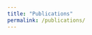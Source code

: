 ```yaml
---
title: "Publications"
permalink: /publications/
---
```


<!-- <script src="https://bibbase.org/show?bib=AnneBeyer.github.io/assets/bib/mine.bib&jsonp=1"></script> -->

<script src="https://bibbase.org/show?bib=AnneBeyer.github.io/assets/bib/mine.bib&jsonp=1&authorFirst=1&filter=authors:Beyer"></script>


